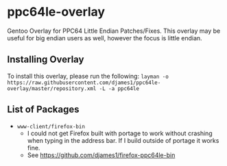 # ppc64le-overlay
Gentoo Overlay for PPC64 Little Endian Patches/Fixes. This overlay may be useful for big endian users as well, however the focus is little endian.

## Installing Overlay
To install this overlay, please run the following:
`layman -o https://raw.githubusercontent.com/djames1/ppc64le-overlay/master/repository.xml -L -a ppc64le`

## List of Packages
* `www-client/firefox-bin`
    * I could not get Firefox built with portage to work without crashing when typing in the address bar. If I build outside of portage it works fine.
    * See https://github.com/djames1/firefox-ppc64le-bin
